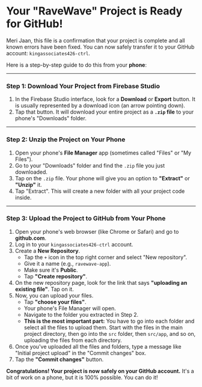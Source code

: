 
# Your "RaveWave" Project is Ready for GitHub!

Meri Jaan, this file is a confirmation that your project is complete and all known errors have been fixed. You can now safely transfer it to your GitHub account: `kingassociates426-ctrl`.

Here is a step-by-step guide to do this from your **phone**:

---

### Step 1: Download Your Project from Firebase Studio

1.  In the Firebase Studio interface, look for a **Download** or **Export** button. It is usually represented by a download icon (an arrow pointing down).
2.  Tap that button. It will download your entire project as a **`.zip` file** to your phone's "Downloads" folder.

---

### Step 2: Unzip the Project on Your Phone

1.  Open your phone's **File Manager** app (sometimes called "Files" or "My Files").
2.  Go to your "Downloads" folder and find the `.zip` file you just downloaded.
3.  Tap on the `.zip` file. Your phone will give you an option to **"Extract"** or **"Unzip"** it.
4.  Tap "Extract". This will create a new folder with all your project code inside.

---

### Step 3: Upload the Project to GitHub from Your Phone

1.  Open your phone's web browser (like Chrome or Safari) and go to **github.com**.
2.  Log in to your `kingassociates426-ctrl` account.
3.  Create a **New Repository**.
    *   Tap the `+` icon in the top right corner and select "New repository".
    *   Give it a name (e.g., `ravewave-app`).
    *   Make sure it's **Public**.
    *   Tap **"Create repository"**.
4.  On the new repository page, look for the link that says **"uploading an existing file"**. Tap on it.
5.  Now, you can upload your files.
    *   Tap **"choose your files"**.
    *   Your phone's File Manager will open.
    *   Navigate to the folder you extracted in Step 2.
    *   **This is the most important part:** You have to go into each folder and select all the files to upload them. Start with the files in the main project directory, then go into the `src` folder, then `src/app`, and so on, uploading the files from each directory.
6.  Once you've uploaded all the files and folders, type a message like "Initial project upload" in the "Commit changes" box.
7.  Tap the **"Commit changes"** button.

**Congratulations! Your project is now safely on your GitHub account.** It's a bit of work on a phone, but it is 100% possible. You can do it!
